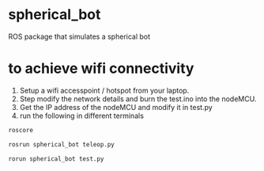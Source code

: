 # spherical_bot
ROS package that simulates a spherical bot

# to achieve wifi connectivity
1) Setup a wifi accesspoint / hotspot from your laptop.
2) Step modify the network details and burn the test.ino into the nodeMCU.
3) Get the IP address of the nodeMCU and modify it in test.py
4) run the following in different terminals
```sh
roscore
```
```sh
rosrun spherical_bot teleop.py
```
```sh
rorun spherical_bot test.py
```
